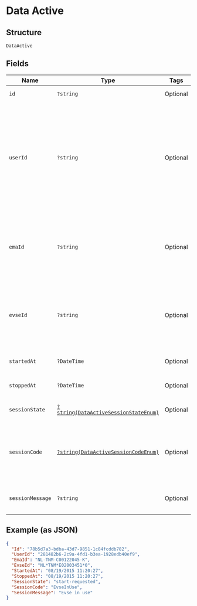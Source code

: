 
# Data Active

## Structure

`DataActive`

## Fields

| Name | Type | Tags | Description | Getter | Setter |
|  --- | --- | --- | --- | --- | --- |
| `id` | `?string` | Optional | Id of the session | getId(): ?string | setId(?string id): void |
| `userId` | `?string` | Optional | Id of the user that started the session<br>**Constraints**: *Minimum Length*: `36`, *Maximum Length*: `36`, *Pattern*: `^[{]?[0-9a-fA-F]{8}-([0-9a-fA-F]{4}-){3}[0-9a-fA-F]{12}[}]?$` | getUserId(): ?string | setUserId(?string userId): void |
| `emaId` | `?string` | Optional | Id of the evse that the user is charging<br>**Constraints**: *Minimum Length*: `12`, *Maximum Length*: `36` | getEmaId(): ?string | setEmaId(?string emaId): void |
| `evseId` | `?string` | Optional | Electric Vehicle Supply Equipment Identifier. An EVSEID identifies a Charging Point. | getEvseId(): ?string | setEvseId(?string evseId): void |
| `startedAt` | `?DateTime` | Optional | When the session is started | getStartedAt(): ?\DateTime | setStartedAt(?\DateTime startedAt): void |
| `stoppedAt` | `?DateTime` | Optional | When the session is stopped | getStoppedAt(): ?\DateTime | setStoppedAt(?\DateTime stoppedAt): void |
| `sessionState` | [`?string(DataActiveSessionStateEnum)`](../../doc/models/data-active-session-state-enum.md) | Optional | Describes the session state | getSessionState(): ?string | setSessionState(?string sessionState): void |
| `sessionCode` | [`?string(DataActiveSessionCodeEnum)`](../../doc/models/data-active-session-code-enum.md) | Optional | Session code e.g InternalError<br>**Constraints**: *Minimum Length*: `7`, *Maximum Length*: `14` | getSessionCode(): ?string | setSessionCode(?string sessionCode): void |
| `sessionMessage` | `?string` | Optional | Session message | getSessionMessage(): ?string | setSessionMessage(?string sessionMessage): void |

## Example (as JSON)

```json
{
  "Id": "78b5d7a3-bdba-43d7-9851-1c84fcddb782",
  "UserId": "281482b6-2c9a-4fd1-b3ea-1928edb40ef9",
  "EmaId": "NL-TNM-C00122045-K",
  "EvseId": "NL*TNM*E02003451*0",
  "StartedAt": "08/19/2015 11:20:27",
  "StoppedAt": "08/19/2015 11:20:27",
  "SessionState": "start-requested",
  "SessionCode": "EvseInUse",
  "SessionMessage": "Evse in use"
}
```

